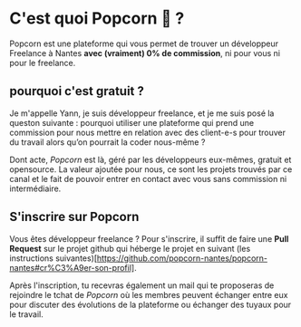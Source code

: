 # C'est quoi Popcorn 🍿 ?

Popcorn est une plateforme qui vous permet de trouver un développeur Freelance à Nantes **avec (vraiment) 0% de commission**, ni pour vous ni pour le freelance.

## pourquoi c'est gratuit ?

Je m'appelle Yann, je suis développeur freelance, et je me suis posé la queston suivante : pourquoi utiliser une plateforme qui prend une commission pour nous mettre en relation avec des client-e-s pour trouver du travail alors qu’on pourrait la coder nous-même ?

Dont acte, _Popcorn_ est là, géré par les développeurs eux-mêmes, gratuit et opensource. La valeur ajoutée pour nous, ce sont les projets trouvés par ce canal et le fait de pouvoir entrer en contact avec vous sans commission ni intermédiaire.

## S'inscrire sur Popcorn

Vous êtes développeur freelance ? Pour s'inscrire, il suffit de faire une **Pull Request** sur le projet github qui héberge le projet en suivant (les instructions suivantes)[https://github.com/popcorn-nantes/popcorn-nantes#cr%C3%A9er-son-profil].

Après l'inscription, tu recevras également un mail qui te proposeras de rejoindre le tchat de _Popcorn_ où les membres peuvent échanger entre eux pour discuter des évolutions de la plateforme ou échanger des tuyaux pour le travail.
